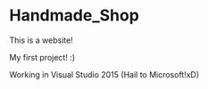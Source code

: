 # Handmade_Shop

This is a website!

My first project! :)

Working in Visual Studio 2015 (Hail to Microsoft!xD)
